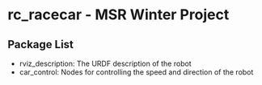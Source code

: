 # rc_racecar - MSR Winter Project

## Package List
- rviz_description: The URDF description of the robot
- car_control: Nodes for controlling the speed and direction of the robot
